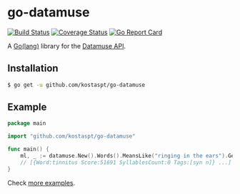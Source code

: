 # go-datamuse

[![Build Status](https://travis-ci.org/kostaspt/go-datamuse.svg?branch=master)](https://travis-ci.org/kostaspt/go-datamuse)
[![Coverage Status](https://coveralls.io/repos/github/kostaspt/go-datamuse/badge.svg?branch=master)](https://coveralls.io/github/kostaspt/go-datamuse?branch=master)
[![Go Report Card](https://goreportcard.com/badge/github.com/kostaspt/go-datamuse)](https://goreportcard.com/report/github.com/kostaspt/go-datamuse)

A [Go(lang)](https://golang.org/) library for the [Datamuse API](https://www.datamuse.com/api/).

## Installation

```bash
$ go get -u github.com/kostaspt/go-datamuse
```

## Example

```go
package main

import "github.com/kostaspt/go-datamuse"

func main() {
	ml, _ := datamuse.New().Words().MeansLike("ringing in the ears").Get()
	// [{Word:tinnitus Score:51691 SyllablesCount:0 Tags:[syn n]} ...]
}
```

Check [more examples](https://github.com/kostaspt/go-datamuse/blob/master/examples_test.go).